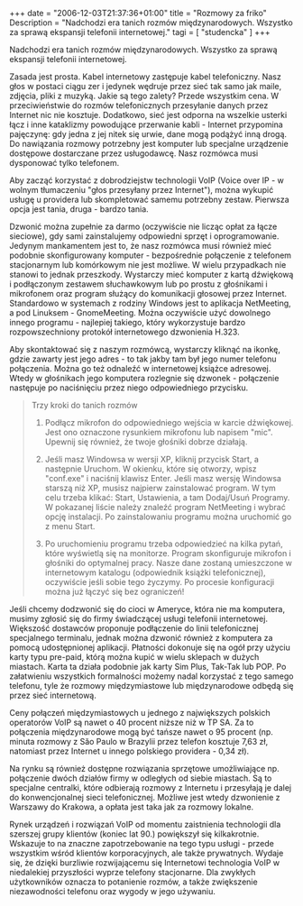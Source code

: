 +++
date = "2006-12-03T21:37:36+01:00"
title = "Rozmowy za friko"
Description = "Nadchodzi era tanich rozmów międzynarodowych. Wszystko za sprawą ekspansji telefonii internetowej."
tagi = [ "studencka" ]
+++


 
Nadchodzi era tanich rozmów międzynarodowych. Wszystko za sprawą ekspansji telefonii internetowej.

Zasada jest prosta. Kabel internetowy zastępuje kabel telefoniczny. Nasz głos w postaci ciągu zer i jedynek wędruje przez sieć tak samo jak maile, zdjęcia, pliki z muzyką. Jakie są tego zalety? Przede wszystkim cena. W przeciwieństwie do rozmów telefonicznych przesyłanie danych przez Internet nic nie kosztuje. Dodatkowo, sieć jest odporna na wszelkie usterki łącz i inne kataklizmy powodujące przerwanie kabli - Internet przypomina pajęczynę: gdy jedna z jej nitek się urwie, dane mogą podążyć inną drogą. Do nawiązania rozmowy potrzebny jest komputer lub specjalne urządzenie dostępowe dostarczane przez usługodawcę. Nasz rozmówca musi dysponować tylko telefonem.

Aby zacząć korzystać z dobrodziejstw technologii VoIP (Voice over IP - w wolnym tłumaczeniu "głos przesyłany przez Internet"), można wykupić usługę u providera lub skompletować samemu potrzebny zestaw. Pierwsza opcja jest tania, druga - bardzo tania.


Dzwonić można zupełnie za darmo (oczywiście nie licząc opłat za łącze sieciowe), gdy sami zainstalujemy odpowiedni sprzęt i oprogramowanie. Jedynym mankamentem jest to, że nasz rozmówca musi również mieć podobnie skonfigurowany komputer - bezpośrednie połączenie z telefonem stacjonarnym lub komórkowym nie jest możliwe. W wielu przypadkach nie stanowi to jednak przeszkody. Wystarczy mieć komputer z kartą dźwiękową i podłączonym zestawem słuchawkowym lub po prostu z głośnikami i mikrofonem oraz program służący do komunikacji głosowej przez Internet. Standardowo w systemach z rodziny Windows jest to aplikacja NetMeeting, a pod Linuksem - GnomeMeeting. Można oczywiście użyć dowolnego innego programu - najlepiej takiego, który wykorzystuje bardzo rozpowszechniony protokół internetowego dzwonienia H.323.

Aby skontaktować się z naszym rozmówcą, wystarczy kliknąć na ikonkę, gdzie zawarty jest jego adres - to tak jakby tam był jego numer telefonu połączenia. Można go też odnaleźć w internetowej książce adresowej. Wtedy w głośnikach jego komputera rozlegnie się dzwonek - połączenie następuje po naciśnięciu przez niego odpowiedniego przycisku.

> Trzy kroki do tanich rozmów
> 
> 1. Podłącz mikrofon do odpowiedniego wejścia w karcie dźwiękowej. Jest ono oznaczone rysunkiem mikrofonu lub napisem "mic". Upewnij się również, że twoje głośniki dobrze działają.
> 
> 2. Jeśli masz Windowsa w wersji XP, kliknij przycisk Start, a następnie Uruchom. W okienku, które się otworzy, wpisz "conf.exe" i naciśnij klawisz Enter. Jeśli masz wersję Windowsa starszą niż XP, musisz najpierw zainstalować program. W tym celu trzeba klikać: Start, Ustawienia, a tam Dodaj/Usuń Programy. W pokazanej liście należy znaleźć program NetMeeting i wybrać opcję instalacji. Po zainstalowaniu programu można uruchomić go z menu Start.
> 
> 3. Po uruchomieniu programu trzeba odpowiedzieć na kilka pytań, które wyświetlą się na monitorze. Program skonfiguruje mikrofon i głośniki do optymalnej pracy. Nasze dane zostaną umieszczone w internetowym katalogu (odpowiednik książki telefonicznej), oczywiście jeśli sobie tego życzymy. Po procesie konfiguracji można już łączyć się bez ograniczeń!

Jeśli chcemy dodzwonić się do cioci w Ameryce, która nie ma komputera, musimy zgłosić się do firmy świadczącej usługi telefonii internetowej. Większość dostawców proponuje podłączenie do linii telefonicznej specjalnego terminalu, jednak można dzwonić również z komputera za pomocą udostępnionej aplikacji. Płatności dokonuje się na ogół przy użyciu karty typu pre-paid, którą można kupić w wielu sklepach w dużych miastach. Karta ta działa podobnie jak karty Sim Plus, Tak-Tak lub POP. Po załatwieniu wszystkich formalności możemy nadal korzystać z tego samego telefonu, tyle że rozmowy międzymiastowe lub międzynarodowe odbędą się przez sieć internetową.

Ceny połączeń międzymiastowych u jednego z największych polskich operatorów VoIP są nawet o 40 procent niższe niż w TP SA. Za to połączenia międzynarodowe mogą być tańsze nawet o 95 procent (np. minuta rozmowy z Săo Paulo w Brazylii przez telefon kosztuje 7,63 zł, natomiast przez Internet u innego polskiego providera - 0,34 zł).

Na rynku są również dostępne rozwiązania sprzętowe umożliwiające np. połączenie dwóch działów firmy w odległych od siebie miastach. Są to specjalne centralki, które odbierają rozmowy z Internetu i przesyłają je dalej do konwencjonalnej sieci telefonicznej. Możliwe jest wtedy dzwonienie z Warszawy do Krakowa, a opłata jest taka jak za rozmowy lokalne.

Rynek urządzeń i rozwiązań VoIP od momentu zaistnienia technologii dla szerszej grupy klientów (koniec lat 90.) powiększył się kilkakrotnie. Wskazuje to na znaczne zapotrzebowanie na tego typu usługi - przede wszystkim wśród klientów korporacyjnych, ale także prywatnych. Wydaje się, że dzięki burzliwie rozwijającemu się Internetowi technologia VoIP w niedalekiej przyszłości wyprze telefony stacjonarne. Dla zwykłych użytkowników oznacza to potanienie rozmów, a także zwiększenie niezawodności telefonu oraz wygody w jego używaniu.

